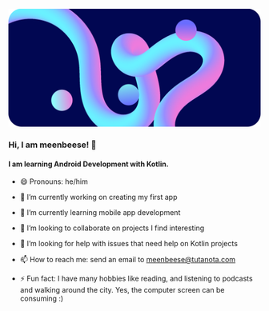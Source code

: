 ![Banner](https://raw.githubusercontent.com/Iamlooker/Iamlooker/main/my-banner-rounded.png)

### Hi, I am meenbeese! 👋
#### I am learning Android Development with Kotlin.

- 😄 Pronouns: he/him

- 🔭 I’m currently working on creating my first app
- 🌱 I’m currently learning mobile app development
- 👯 I’m looking to collaborate on projects I find interesting
- 🤔 I’m looking for help with issues that need help on Kotlin projects
- 📫 How to reach me: send an email to meenbeese@tutanota.com
- ⚡ Fun fact: I have many hobbies like reading, and listening to podcasts
  and walking around the city. Yes, the computer screen can be consuming :)
